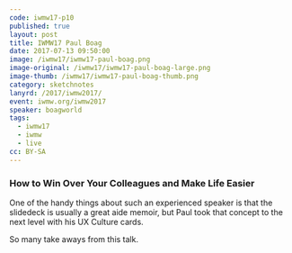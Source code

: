 ```yaml
---
code: iwmw17-p10
published: true
layout: post
title: IWMW17 Paul Boag
date: 2017-07-13 09:50:00
image: /iwmw17/iwmw17-paul-boag.png
image-original: /iwmw17/iwmw17-paul-boag-large.png
image-thumb: /iwmw17/iwmw17-paul-boag-thumb.png
category: sketchnotes
lanyrd: /2017/iwmw2017/
event: iwmw.org/iwmw2017
speaker: boagworld
tags:
  - iwmw17
  - iwmw
  - live
cc: BY-SA
---
```


### How to Win Over Your Colleagues and Make Life Easier 

One of the handy things about such an experienced speaker is that the slidedeck is usually a great aide memoir, but Paul took that concept to the next level with his UX Culture cards.

So many take aways from this talk.
